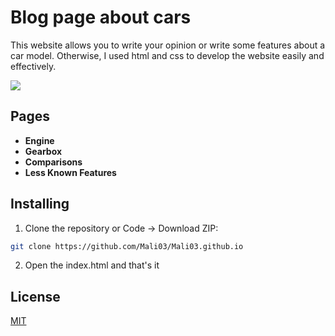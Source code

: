 # Blog page about cars

This website allows you to write your opinion or write some features about a car model. Otherwise, I used html and css to develop the website easily and effectively.

![](https://i.imgur.com/0U3KogH.jpeg)

## Pages
- **Engine**
- **Gearbox**
- **Comparisons**
- **Less Known Features**

## Installing

1.  Clone the repository or Code -> Download ZIP:

```bash
git clone https://github.com/Mali03/Mali03.github.io
```

2.  Open the index.html and that's it

## License

[MIT](https://choosealicense.com/licenses/mit/)
